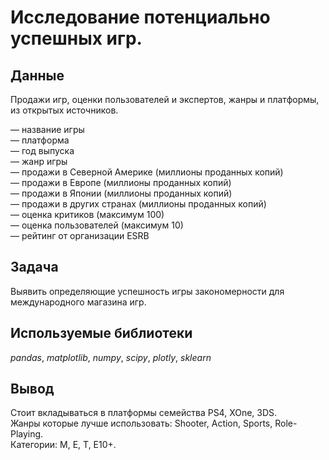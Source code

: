 # Исследование потенциально успешных игр.


## Данные

Продажи игр, оценки пользователей и экспертов, жанры и платформы, из открытых источников.     

— название игры  
— платформа  
— год выпуска  
— жанр игры  
— продажи в Северной Америке (миллионы проданных копий)  
— продажи в Европе (миллионы проданных копий)  
— продажи в Японии (миллионы проданных копий)  
— продажи в других странах (миллионы проданных копий)  
— оценка критиков (максимум 100)  
— оценка пользователей (максимум 10)  
— рейтинг от организации ESRB  

## Задача

Выявить определяющие успешность игры закономерности для международного магазина игр.     

## Используемые библиотеки
*pandas*, *matplotlib*, *numpy*, *scipy*, *plotly*, *sklearn*

## Вывод

Стоит вкладываться в платформы семейства PS4, XOne, 3DS.  
Жанры которые лучше использовать: Shooter, Action, Sports, Role-Playing.  
Категории: M, E, T, E10+.  
